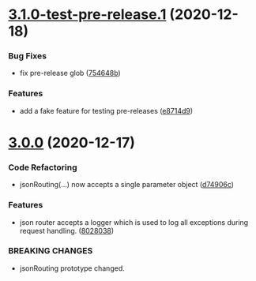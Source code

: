 # [3.1.0-test-pre-release.1](https://github.com/tibbercom/tibber-express-utils/compare/v3.0.0...v3.1.0-test-pre-release.1) (2020-12-18)


### Bug Fixes

* fix pre-release glob ([754648b](https://github.com/tibbercom/tibber-express-utils/commit/754648bbd3c5febe33264a91269c6ac4153c324a))


### Features

* add a fake feature for testing pre-releases ([e8714d9](https://github.com/tibbercom/tibber-express-utils/commit/e8714d97bd5752d9cff0a7fe93515572b4774d31))

# [3.0.0](https://github.com/tibbercom/tibber-express-utils/compare/v2.1.0...v3.0.0) (2020-12-17)


### Code Refactoring

* jsonRouting(...) now accepts a single parameter object ([d74906c](https://github.com/tibbercom/tibber-express-utils/commit/d74906c52e3f21bbc4a888babfd70e3b0a7f0625))


### Features

* json router accepts a logger which is used to log all exceptions during request handling. ([8028038](https://github.com/tibbercom/tibber-express-utils/commit/8028038d3e226ce749d31c776147c4537d3ae3c2))


### BREAKING CHANGES

* jsonRouting prototype changed.
